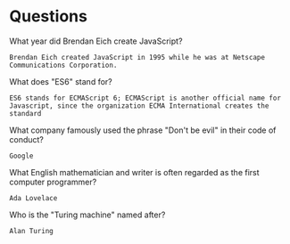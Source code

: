 # Questions

What year did Brendan Eich create JavaScript?

```
Brendan Eich created JavaScript in 1995 while he was at Netscape Communications Corporation. 

```

What does "ES6" stand for?

```
ES6 stands for ECMAScript 6; ECMAScript is another official name for Javascript, since the organization ECMA International creates the standard

```

What company famously used the phrase "Don't be evil" in their code of conduct?

```
Google

```

What English mathematician and writer is often regarded as the first computer programmer?

```
Ada Lovelace

```

Who is the "Turing machine" named after?

```
Alan Turing

```
